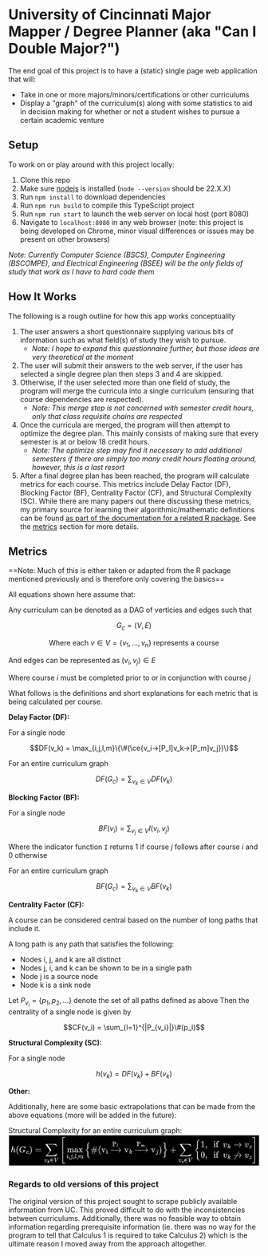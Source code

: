 # University of Cincinnati Major Mapper / Degree Planner (aka "Can I Double Major?")

The end goal of this project is to have a (static) single page web application that will:

- Take in one or more majors/minors/certifications or other curriculums
- Display a "graph" of the curriculum(s) along with some statistics to aid in decision making for whether or not a student wishes to pursue a certain academic venture

## Setup

To work on or play around with this project locally:

1. Clone this repo
2. Make sure [nodejs](https://nodejs.org/en) is installed (`node --version` should be 22.X.X)
3. Run `npm install` to download dependencies
4. Run `npm run build` to compile this TypeScript project
5. Run `npm run start` to launch the web server on local host (port 8080)
6. Navigate to `localhost:8080` in any web browser (note: this project is being developed on Chrome, minor visual differences or issues may be present on other browsers)

*Note: Currently Computer Science (BSCS), Computer Engineering (BSCOMPE), and Electrical Engineering (BSEE) will be the only fields of study that work as I have to hard code them*

## How It Works

The following is a rough outline for how this app works conceptuality

1. The user answers a short questionnaire supplying various bits of information such as what field(s) of study they wish to pursue.
    - *Note: I hope to expand this questionnaire further, but those ideas are very theoretical at the moment*
2. The user will submit their answers to the web server, if the user has selected a single degree plan then steps 3 and 4 are skipped.
3. Otherwise, if the user selected more than one field of study, the program will merge the curricula into a single curriculum (ensuring that course dependencies are respected).
    - *Note: This merge step is not concerned with semester credit hours, only that class requisite chains are respected*
4. Once the curricula are merged, the program will then attempt to optimize the degree plan. This mainly consists of making sure that every semester is at or below 18 credit hours.
    - *Note: The optimize step may find it necessary to add additional semesters if there are simply too many credit hours floating around, however, this is a last resort*
5. After a final degree plan has been reached, the program will calculate metrics for each course. This metrics include Delay Factor (DF), Blocking Factor (BF), Centrality Factor (CF), and Structural Complexity (SC). While there are many papers out there discussing these metrics, my primary source for learning their algorithmic/mathematic definitions can be found [as part of the documentation for a related R package](https://cran.r-project.org/web/packages/CurricularAnalytics/vignettes/CurricularAnalytics.html). See the [metrics](#metrics) section for more details.

## Metrics

==Note: Much of this is either taken or adapted from the R package mentioned previously and is therefore only covering the basics==

All equations shown here assume that:

Any curriculum can be denoted as a DAG of verticies and edges such that

$$ G_{c} = (V, E) $$

$$ \text{Where each } v \in V = \{v_{1},...,v_n\} \text{ represents a course} $$

And edges can be represented as $(v_i, v_j) \in E$

Where course *i* must be completed prior to or in conjunction with course *j*

What follows is the definitions and short explanations for each metric that is being calculated per course.

**Delay Factor (DF):**

For a single node

<!-- Need to use a proper math code block here because GitHub can't render # otherwise for some reason -->
```math
DF(v_k) = \max_{i,j,l,m}\{\#(\ce{v_i->[P_l]v_k->[P_m]v_j})\}
```

For an entire curriculum graph

$$ DF(G_c) = \sum_{v_k\in{V}}DF(v_k) $$

**Blocking Factor (BF):**

For a single node

$$ BF(v_i)=\sum_{v_j\in{V}}{I(v_i,v_j)} $$

Where the indicator function `I` returns 1 if course *j* follows after course *i* and 0 otherwise

For an entire curriculum graph

$$ BF(G_c) = \sum_{v_k\in{V}}BF(v_k) $$

**Centrality Factor (CF):**

A course can be considered central based on the number of long paths that include it.

A long path is any path that satisfies the following:

- Nodes i, j, and k are all distinct
- Nodes j, i, and k can be shown to be in a single path
- Node j is a source node
- Node k is a sink node

Let $P_{v_i} = \{p_1,p_2,...\}$ denote the set of all paths defined as above
Then the centrality of a single node is given by

```math
CF(v_i) = \sum_{l=1}^{|P_{v_i}|}\#(p_l)
```

**Structural Complexity (SC):**

For a single node

$$ h(v_k) = DF(v_k) + BF(v_k) $$

**Other:**

Additionally, here are some basic extrapolations that can be made from the above equations (more will be added in the future):

Structural Complexity for an entire curriculum graph:
![Graph Complexity](assets/graph_complexity.png)

### Regards to old versions of this project

The original version of this project sought to scrape publicly available information from UC. This proved difficult to do with the inconsistencies between curriculums. Additionally, there was no feasible way to obtain information regarding prerequisite information (ie. there was no way for the program to tell that Calculus 1 is required to take Calculus 2) which is the ultimate reason I moved away from the approach altogether.

